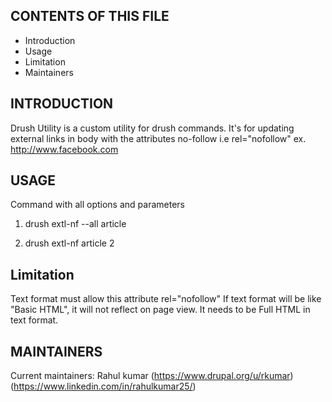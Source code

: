 CONTENTS OF THIS FILE
---------------------
 * Introduction
 * Usage
 * Limitation
 * Maintainers


INTRODUCTION
------------

Drush Utility is a custom utility for drush commands.
It's for updating external links in body with the attributes no-follow i.e
rel="nofollow"
ex. <a href="http://www.facebook.com" rel="nofollow">http://www.facebook.com</a>


USAGE
-----
Command with all options and parameters

1. drush extl-nf --all article

2. drush extl-nf article 2

Limitation
-----
Text format must allow this attribute rel="nofollow"
If text format will be like "Basic HTML", it will not reflect on page view.
It needs to be Full HTML in text format.

MAINTAINERS
-----------
Current maintainers:
 Rahul kumar 
 (https://www.drupal.org/u/rkumar)
 (https://www.linkedin.com/in/rahulkumar25/)
